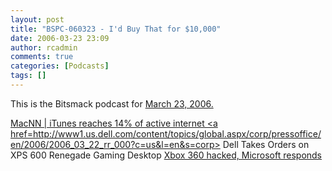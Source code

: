 ```yaml
---
layout: post
title: "BSPC-060323 - I'd Buy That for $10,000"
date: 2006-03-23 23:09
author: rcadmin
comments: true
categories: [Podcasts]
tags: []
---
```

This is the Bitsmack podcast for <a href=http://bitsmack.com/dl/BSPC-060323.mp3>March 23, 2006.</a>

<a href=http://www.macnn.com/articles/06/01/19/itunes.usage.skyrockets/>MacNN | iTunes reaches 14% of active internet
<a href=http://www1.us.dell.com/content/topics/global.aspx/corp/pressoffice/en/2006/2006_03_22_rr_000?c=us&l=en&s=corp> Dell Takes Orders on XPS 600 Renegade Gaming Desktop</a>
<a href=http://arstechnica.com/news.ars/post/20060323-6445.html>Xbox 360 hacked, Microsoft responds</a>
